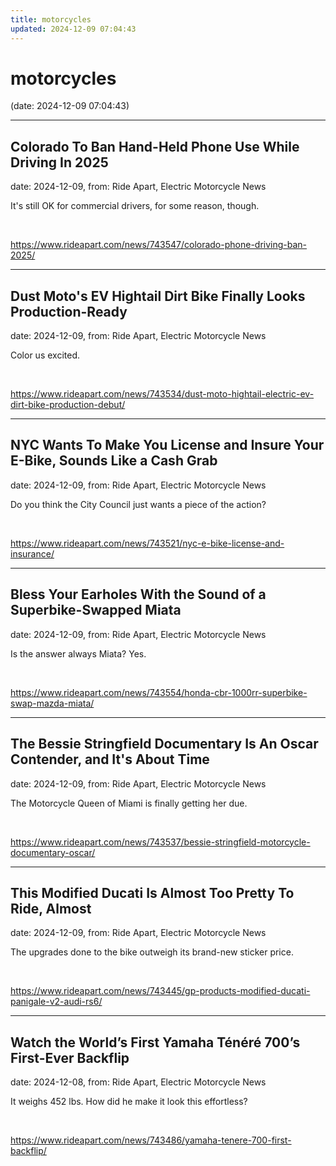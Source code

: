 ```yaml
---
title: motorcycles
updated: 2024-12-09 07:04:43
---
```


# motorcycles

(date: 2024-12-09 07:04:43)

---

## Colorado To Ban Hand-Held Phone Use While Driving In 2025

date: 2024-12-09, from: Ride Apart, Electric Motorcycle News

It's still OK for commercial drivers, for some reason, though. 

<br> 

<https://www.rideapart.com/news/743547/colorado-phone-driving-ban-2025/>

---

## Dust Moto's EV Hightail Dirt Bike Finally Looks Production-Ready

date: 2024-12-09, from: Ride Apart, Electric Motorcycle News

Color us excited. 

<br> 

<https://www.rideapart.com/news/743534/dust-moto-hightail-electric-ev-dirt-bike-production-debut/>

---

## NYC Wants To Make You License and Insure Your E-Bike, Sounds Like a Cash Grab

date: 2024-12-09, from: Ride Apart, Electric Motorcycle News

Do you think the City Council just wants a piece of the action? 

<br> 

<https://www.rideapart.com/news/743521/nyc-e-bike-license-and-insurance/>

---

## Bless Your Earholes With the Sound of a Superbike-Swapped Miata

date: 2024-12-09, from: Ride Apart, Electric Motorcycle News

Is the answer always Miata? Yes. 

<br> 

<https://www.rideapart.com/news/743554/honda-cbr-1000rr-superbike-swap-mazda-miata/>

---

## The Bessie Stringfield Documentary Is An Oscar Contender, and It's About Time

date: 2024-12-09, from: Ride Apart, Electric Motorcycle News

The Motorcycle Queen of Miami is finally getting her due. 

<br> 

<https://www.rideapart.com/news/743537/bessie-stringfield-motorcycle-documentary-oscar/>

---

## This Modified Ducati Is Almost Too Pretty To Ride, Almost

date: 2024-12-09, from: Ride Apart, Electric Motorcycle News

The upgrades done to the bike outweigh its brand-new sticker price. 
 

<br> 

<https://www.rideapart.com/news/743445/gp-products-modified-ducati-panigale-v2-audi-rs6/>

---

## Watch the World’s First Yamaha Ténéré 700’s First-Ever Backflip

date: 2024-12-08, from: Ride Apart, Electric Motorcycle News

It weighs 452 lbs. How did he make it look this effortless? 

<br> 

<https://www.rideapart.com/news/743486/yamaha-tenere-700-first-backflip/>

